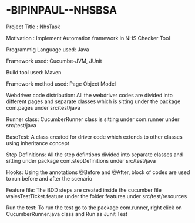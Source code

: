 # -BIPINPAUL--NHSBSA

Project Title : NhsTask

Motivation : Implement Automation framework in NHS Checker Tool

Programmig Language used: Java

Framework used: Cucumbe-JVM, JUnit

Build tool used: Maven

Framework method used: Page Object Model

Webdriver code distribution: All the webdriver codes are divided into different pages and separate classes which is sitting under the package com.pages under src/test/java

Runner class: CucumberRunner class is sitting under com.runner under src/test/java

BaseTest: A class created for driver code which extends to other classes using inheritance concept

Step Definitions: All the step defintions divided into separate classes and sitting under package com.stepDefinitions under src/test/java

Hooks: Using the annotations @Before and @After, block of codes are used to run before and after the scenario

Feature file: The BDD steps are created inside the cucumber file walesTestTicket.feature under the folder features under src/test/resources

Run the test: To run the test go to the package com.runner, right click on CucumberRunner.java class and Run as Junit Test





